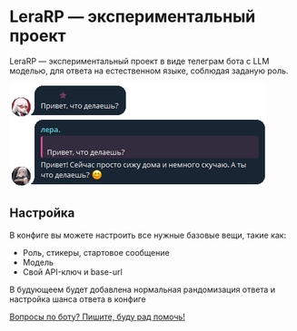 # LeraRP — экспериментальный проект
LeraRP — экспериментальный проект в виде телеграм бота с LLM моделью, для ответа на естественном языке, соблюдая заданую роль.

![example_message](.images/example.png)


## Настройка

В конфиге вы можете настроить все нужные базовые вещи, такие как:
 - Роль, стикеры, стартовое сообщение
 - Модель
 - Свой API-ключ и base-url
  

В будующеем будет добавлена нормальная рандомизация ответа и настройка шанса ответа в конфиге

[Вопросы по боту? Пишите, буду рад помочь!](https://t.me/your_channel_name)